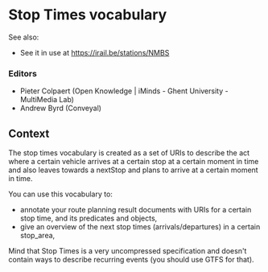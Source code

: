 # Stop Times vocabulary

See also:
 * See it in use at https://irail.be/stations/NMBS

### Editors

 * Pieter Colpaert (Open Knowledge | iMinds - Ghent University - MultiMedia Lab)
 * Andrew Byrd (Conveyal)

## Context

The stop times vocabulary is created as a set of URIs to describe the act where a certain vehicle arrives at a certain stop at a certain moment in time and also leaves towards a nextStop and plans to arrive at a certain moment in time.

You can use this vocabulary to:
 * annotate your route planning result documents with URIs for a certain stop time, and its predicates and objects,
 * give an overview of the next stop times (arrivals/departures) in a certain stop_area,

Mind that Stop Times is a very uncompressed specification and doesn't contain ways to describe recurring events (you should use GTFS for that).
